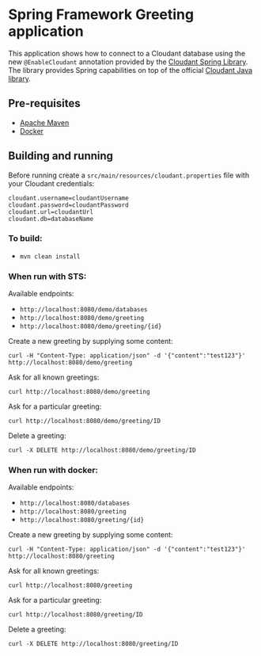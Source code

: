 # Spring Framework Greeting application

This application shows how to connect to a Cloudant database using the new `@EnableCloudant` annotation provided by the [Cloudant Spring Library](https://github.com/cloudant-labs/cloudant-springofficial). The library provides Spring capabilities on top of the official [Cloudant Java library](https://github.com/cloudant/java-cloudant).

## Pre-requisites

* [Apache Maven](https://maven.apache.org/)
* [Docker](https://www.docker.com/)

## Building and running

Before running create a `src/main/resources/cloudant.properties` file with your Cloudant credentials:

~~~
cloudant.username=cloudantUsername
cloudant.password=cloudantPassword
cloudant.url=cloudantUrl
cloudant.db=databaseName
~~~

### To build:

* `mvn clean install`

### When run with STS: 

Available endpoints:

* `http://localhost:8080/demo/databases`
* `http://localhost:8080/demo/greeting`
* `http://localhost:8080/demo/greeting/{id}`

Create a new greeting by supplying some content:

`curl -H "Content-Type: application/json" -d '{"content":"test123"}' http://localhost:8080/demo/greeting`

Ask for all known greetings:

`curl http://localhost:8080/demo/greeting`

Ask for a particular greeting:

`curl http://localhost:8080/demo/greeting/ID`

Delete a greeting:

`curl -X DELETE http://localhost:8080/demo/greeting/ID`

### When run with docker: 

Available endpoints:

* `http://localhost:8080/databases`
* `http://localhost:8080/greeting`
* `http://localhost:8080/greeting/{id}`

Create a new greeting by supplying some content:

`curl -H "Content-Type: application/json" -d '{"content":"test123"}' http://localhost:8080/greeting`

Ask for all known greetings:

`curl http://localhost:8080/greeting`

Ask for a particular greeting:

`curl http://localhost:8080/greeting/ID`

Delete a greeting:

`curl -X DELETE http://localhost:8080/greeting/ID`
